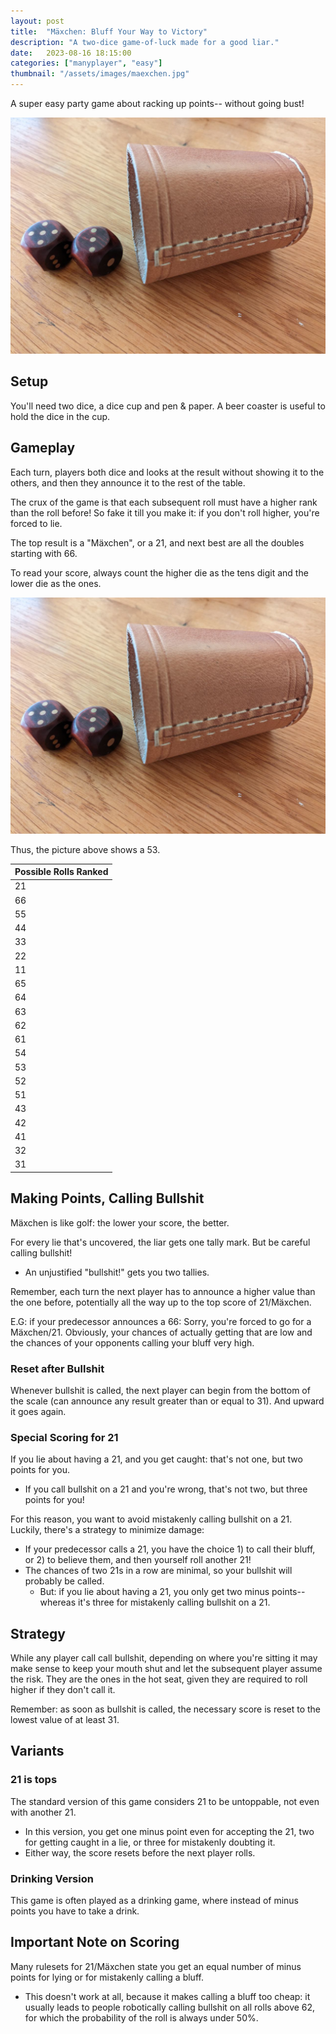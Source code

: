 ```yaml
---
layout: post
title:  "Mäxchen: Bluff Your Way to Victory"
description: "A two-dice game-of-luck made for a good liar."
date:   2023-08-16 18:15:00
categories: ["manyplayer", "easy"]
thumbnail: "/assets/images/maexchen.jpg"
---
```

A super easy party game about racking up points-- without going bust!

![](/assets/images/maexchen.jpg)

## Setup
You'll need two dice, a dice cup and pen & paper. A beer coaster is useful to hold the dice in the cup.

## Gameplay
Each turn, players both dice and looks at the result without showing it to the others, and then they announce it to the rest of the table.

The crux of the game is that each subsequent roll must have a higher rank than the roll before! So fake it till you make it: if you don't roll higher, you're forced to lie. 

The top result is a "Mäxchen", or a 21, and next best are all the doubles starting with 66.

To read your score, always count the higher die as the tens digit and the lower die as the ones. 

![](/assets/images/maexchen.jpg)

Thus, the picture above shows a 53.

| Possible Rolls Ranked |
|-----|
|21|
|66| 
|55| 
|44| 
|33| 
|22|
|11|
|65|
|64|
|63|
|62|
|61|
|54|
|53|
|52|
|51|
|43|
|42|
|41|
|32|
|31|

## Making Points, Calling Bullshit
Mäxchen is like golf: the lower your score, the better.

For every lie that's uncovered, the liar gets one tally mark. But be careful calling bullshit!
- An unjustified "bullshit!" gets you two tallies.

Remember, each turn the next player has to announce a higher value than the one before, potentially all the way up to the top score of 21/Mäxchen.

E.G: if your predecessor announces a 66: Sorry, you're forced to go for a Mäxchen/21.
Obviously, your chances of actually getting that are low and the chances of your opponents calling your bluff very high.

### Reset after Bullshit
Whenever bullshit is called, the next player can begin from the bottom of the scale (can announce any result greater than or equal to 31). And upward it goes again.

### Special Scoring for 21
If you lie about having a 21, and you get caught: that's not one, but two points for you.
- If you call bullshit on a 21 and you're wrong, that's not two, but three points for you!

For this reason, you want to avoid mistakenly calling bullshit on a 21. Luckily, there's a strategy to minimize damage:

- If your predecessor calls a 21, you have the choice 1) to call their bluff, or 2) to believe them, and then yourself roll another 21!
- The chances of two 21s in a row are minimal, so your bullshit will probably be called. 
  - But: if you lie about having a 21, you only get two minus points-- whereas it's three for mistakenly calling bullshit on a 21.

## Strategy
While any player call call bullshit, depending on where you're sitting it may make sense to keep your mouth shut and let the subsequent player assume the risk. They are the ones in the hot seat, given they are required to roll higher if they don't call it.

Remember: as soon as bullshit is called, the necessary score is reset to the lowest value of at least 31.

## Variants
### 21 is tops
The standard version of this game considers 21 to be untoppable, not even with another 21. 
- In this version, you get one minus point even for accepting the 21, two for getting caught in a lie, or three for mistakenly doubting it.
- Either way, the score resets before the next player rolls.
  
### Drinking Version
This game is often played as a drinking game, where instead of minus points you have to take a drink.

## Important Note on Scoring
Many rulesets for 21/Mäxchen state you get an equal number of minus points for lying or for mistakenly calling a bluff. 
- This doesn't work at all, because it makes calling a bluff too cheap: it usually leads to people robotically calling bullshit on all rolls above 62, for which the probability of the roll is always under 50%.


